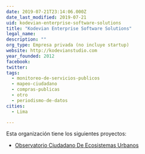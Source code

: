 ```yaml
---
date: 2019-07-21T23:14:06.000Z
date_last_modified: 2019-07-21
uid: kodevian-enterprise-software-solutions
title: "Kodevian Enterprise Software Solutions"
legal_name: 
description: ""
org_type: Empresa privada (no incluye startup)
website: http://kodevianstudio.com
year_founded: 2012
facebook: 
twitter: 
tags:
  - monitoreo-de-servicios-publicos
  - mapeo-ciudadano
  - compras-publicas
  - otro
  - periodismo-de-datos
cities: 
  - Lima

---
```


Esta organización tiene los siguientes proyectos:

- [Observatorio Ciudadano De Ecosistemas Urbanos](/i/observatorio-ciudadano-de-ecosistemas-urbanos.html)
